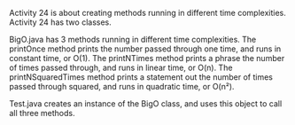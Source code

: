 Activity 24 is about creating methods running in different time complexities. Activity 24 has two classes.

BigO.java has 3 methods running in different time complexities. The printOnce method prints the number passed through one time, and runs in constant time, or O(1). The printNTimes method prints a phrase the number of times passed through, and runs in linear time, or O(n). The printNSquaredTimes method prints a statement out the number of times passed through squared, and runs in quadratic time, or O(n²).

Test.java creates an instance of the BigO class, and uses this object to call all three methods.
